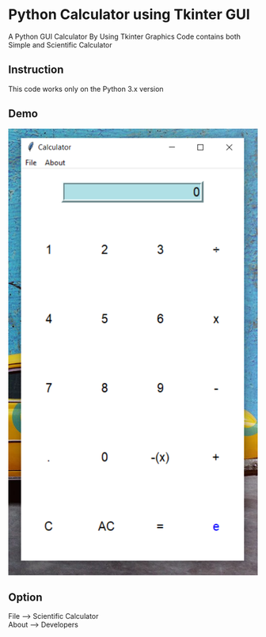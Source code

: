 # Python Calculator using Tkinter GUI
A Python GUI Calculator By Using Tkinter Graphics
Code contains both Simple and Scientific Calculator

## Instruction
This code works only on the Python 3.x version

## Demo
![Alt text](./Demo.png?raw=true "Demo")
## Option
File --> Scientific Calculator<br>
About --> Developers
